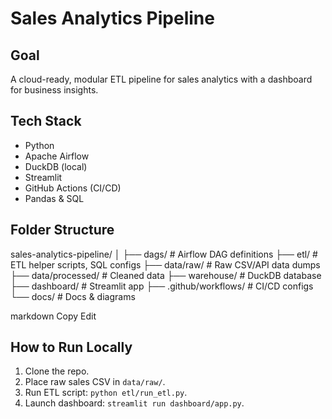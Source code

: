 # Sales Analytics Pipeline

## Goal
A cloud-ready, modular ETL pipeline for sales analytics with a dashboard for business insights.

## Tech Stack
- Python
- Apache Airflow
- DuckDB (local)
- Streamlit
- GitHub Actions (CI/CD)
- Pandas & SQL

## Folder Structure
sales-analytics-pipeline/
│
├── dags/ # Airflow DAG definitions
├── etl/ # ETL helper scripts, SQL configs
├── data/raw/ # Raw CSV/API data dumps
├── data/processed/ # Cleaned data
├── warehouse/ # DuckDB database
├── dashboard/ # Streamlit app
├── .github/workflows/ # CI/CD configs
└── docs/ # Docs & diagrams

markdown
Copy
Edit

## How to Run Locally
1. Clone the repo.
2. Place raw sales CSV in `data/raw/`.
3. Run ETL script: `python etl/run_etl.py`.
4. Launch dashboard: `streamlit run dashboard/app.py`.
